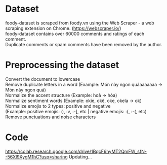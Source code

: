 # Dataset
foody-dataset is scraped from foody.vn using the Web Scraper - a web scraping extension on Chrome. (https://webscraper.io/) <br/>
foody-dataset contains over 60000 comments and ratings of each comment. <br/>
Duplicate comments or spam comments have been removed by the author. <br/>
# Preprocessing the dataset
Convert the document to lowercase <br/>
Remove duplicate letters in a word (Example: Món này ngon quáaaaaaaa -> Món này ngon quá) <br/>
Normalize the accent structure (Example: hoà -> hòa) <br/>
Normalize sentiment words (Example: okie, okê, oke, okela -> ok) <br/>
Normalize emojis to 2 types: positive and negative <br/>
(Example: positive emojis: :), :v, :-], etc | negative emojis: :(, :-(, etc) <br/>
Remove punctuations and noise characters
# Code 
https://colab.research.google.com/drive/1BqcF6hyMT2QmFW_sfN--56Xl9XygM1hC?usp=sharing
Updating...
